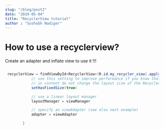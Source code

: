 ```yaml
---
slug: "/blog/post2"
date: "2019-05-04"
title: "RecyclerView tutorial"
author : "Sushobh Nadiger"
---
```


# How to use a recyclerview?

Create an adapter and inflate view to use it !!!

```java

 recyclerView = findViewById<RecyclerView>(R.id.my_recycler_view).apply {
            // use this setting to improve performance if you know that changes
            // in content do not change the layout size of the RecyclerView
            setHasFixedSize(true)

            // use a linear layout manager
            layoutManager = viewManager

            // specify an viewAdapter (see also next example)
            adapter = viewAdapter

        }

```